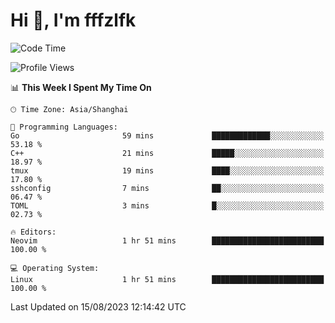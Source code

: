 # Hi 👋, I'm fffzlfk

<!--START_SECTION:waka-->
![Code Time](http://img.shields.io/badge/Code%20Time-347%20hrs%2017%20mins-blue)

![Profile Views](http://img.shields.io/badge/Profile%20Views-23-blue)

📊 **This Week I Spent My Time On** 

```text
🕑︎ Time Zone: Asia/Shanghai

💬 Programming Languages: 
Go                       59 mins             █████████████░░░░░░░░░░░░   53.18 % 
C++                      21 mins             █████░░░░░░░░░░░░░░░░░░░░   18.97 % 
tmux                     19 mins             ████░░░░░░░░░░░░░░░░░░░░░   17.80 % 
sshconfig                7 mins              ██░░░░░░░░░░░░░░░░░░░░░░░   06.47 % 
TOML                     3 mins              █░░░░░░░░░░░░░░░░░░░░░░░░   02.73 % 

🔥 Editors: 
Neovim                   1 hr 51 mins        █████████████████████████   100.00 % 

💻 Operating System: 
Linux                    1 hr 51 mins        █████████████████████████   100.00 % 
```


 Last Updated on 15/08/2023 12:14:42 UTC
<!--END_SECTION:waka-->
